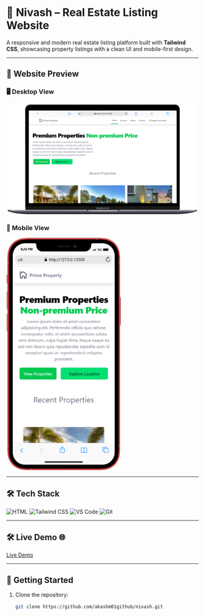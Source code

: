 # 🏡 Nivash – Real Estate Listing Website

A responsive and modern real estate listing platform built with **Tailwind CSS**, showcasing property listings with a clean UI and mobile-first design.

---

## 📸 Website Preview

### 🖥️ Desktop View
<img src="https://raw.githubusercontent.com/akashm01github/nivash/main/images/Macbook-Air-127.0.0.1.png" alt="Desktop Banner" width="500"/>

### 📱 Mobile View
<img src="https://raw.githubusercontent.com/akashm01github/nivash/main/images/iPhone-12-(iOS-14)-127.0.0.1.png" alt="Mobile Banner" width="300"/>


---

## 🛠️ Tech Stack

<p align="left">
  <img src="https://skillicons.dev/icons?i=html" alt="HTML" />
  <img src="https://skillicons.dev/icons?i=tailwind" alt="Tailwind CSS" />
  <img src="https://skillicons.dev/icons?i=vscode" alt="VS Code" />
  <img src="https://skillicons.dev/icons?i=git" alt="Git" />
</p>

---
## 🛠️ Live Demo 🌐
[Live Demo](https://zippy-palmier-5ff13f.netlify.app/)

---

## 🚀 Getting Started

1. Clone the repository:
   ```bash
   git clone https://github.com/akashm01github/nivash.git
